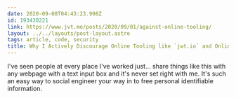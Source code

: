 ```yaml
---
date: 2020-09-08T04:43:23.998Z
id: 193430221
link: https://www.jvt.me/posts/2020/09/01/against-online-tooling/
layout: ../../layouts/post-layout.astro
tags: article, code, security
title: Why I Actively Discourage Online Tooling like `jwt.io` and Online JSON Validators
---
```


I've seen people at every place I've worked just... share things like this with any webpage with a text input box and it's never set right with me. It's such an easy way to social engineer your way in to free personal identifiable information.
